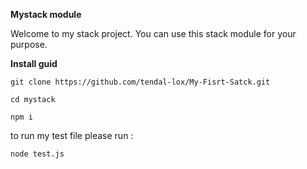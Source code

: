 **Mystack module**

Welcome to my stack project. You can use this stack module for your purpose.

**Install guid**

`git clone https://github.com/tendal-lox/My-Fisrt-Satck.git`

`cd mystack`

`npm i`

to run my test file please run :

`node test.js`